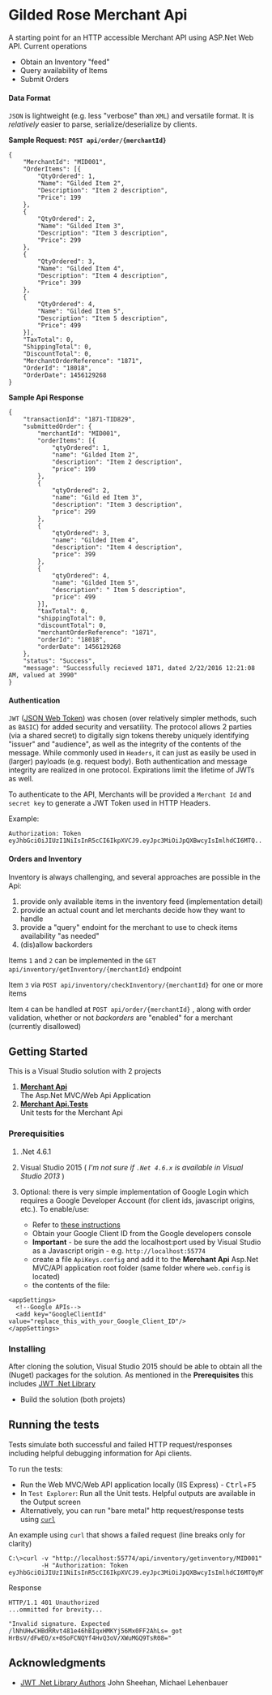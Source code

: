 # Gilded Rose Merchant Api

A starting point for an HTTP accessible Merchant API using ASP.Net Web API. Current operations

- Obtain an Inventory "feed"
- Query availability of Items
- Submit Orders

#### Data Format

`JSON` is lightweight (e.g. less "verbose" than `XML`) and versatile format. It is _relatively_ easier to parse, serialize/deserialize by clients. 

**Sample Request: `POST api/order/{merchantId}`**

```
{
	"MerchantId": "MID001",
	"OrderItems": [{
		"QtyOrdered": 1,
		"Name": "Gilded Item 2",
		"Description": "Item 2 description",
		"Price": 199
	},
	{
		"QtyOrdered": 2,
		"Name": "Gilded Item 3",
		"Description": "Item 3 description",
		"Price": 299
	},
	{
		"QtyOrdered": 3,
		"Name": "Gilded Item 4",
		"Description": "Item 4 description",
		"Price": 399
	},
	{
		"QtyOrdered": 4,
		"Name": "Gilded Item 5",
		"Description": "Item 5 description",
		"Price": 499
	}],
	"TaxTotal": 0,
	"ShippingTotal": 0,
	"DiscountTotal": 0,
	"MerchantOrderReference": "1871",
	"OrderId": "18018",
	"OrderDate": 1456129268
}
```

**Sample Api Response**

```
{
	"transactionId": "1871-TID829",
	"submittedOrder": {
		"merchantId": "MID001",
		"orderItems": [{
			"qtyOrdered": 1,
			"name": "Gilded Item 2",
			"description": "Item 2 description",
			"price": 199
		},
		{
			"qtyOrdered": 2,
			"name": "Gild ed Item 3",
			"description": "Item 3 description",
			"price": 299
		},
		{
			"qtyOrdered": 3,
			"name": "Gilded Item 4",
			"description": "Item 4 description",
			"price": 399
		},
		{
			"qtyOrdered": 4,
			"name": "Gilded Item 5",
			"description": " Item 5 description",
			"price": 499
		}],
		"taxTotal": 0,
		"shippingTotal": 0,
		"discountTotal": 0,
		"merchantOrderReference": "1871",
		"orderId": "18018",
		"orderDate": 1456129268
	},
	"status": "Success",
	"message": "Successfully recieved 1871, dated 2/22/2016 12:21:08 AM, valued at 3990"
}
```

#### Authentication

`JWT` ([JSON Web Token](https://self-issued.info/docs/draft-ietf-oauth-json-web-token.html)) was chosen (over relatively simpler methods, such as `BASIC`) for added security and versatility. The protocol allows 2 parties (via a shared secret) to digitally sign tokens thereby uniquely identifying "issuer" and "audience", as well as the integrity of the contents of the message. While commonly used in `Headers`, it can just as easily be used in (larger) payloads (e.g. request body). Both authentication and message integrity are realized in one protocol. Expirations limit the lifetime of JWTs as well.

To authenticate to the API, Merchants will be provided a `Merchant Id` and `secret key` to generate a JWT Token used in HTTP Headers. 

Example:

`Authorization: Token eyJhbGciOiJIUzI1NiIsInR5cCI6IkpXVCJ9.eyJpc3MiOiJpQXBwcyIsImlhdCI6MTQ..`


#### Orders and Inventory

Inventory is always challenging, and several approaches are possible in the Api:

1. provide only available items in the inventory feed (implementation detail)
2. provide an actual count and let merchants decide how they want to handle
3. provide a "query" endoint for the merchant to use to check items availability "as needed" 
4. (dis)allow backorders 

Items `1` and `2` can be implemented in the `GET api/inventory/getInventory/{merchantId}` endpoint

Item `3` via `POST api/inventory/checkInventory/{merchantId}` for one or more items

Item `4` can be handled at `POST api/order/{merchantId}` , along with order validation, whether or not _backorders_ are "enabled" for a merchant (currently disallowed)


## Getting Started

This is a Visual Studio solution with 2 projects

1. **[Merchant Api](https://github.com/EdSF/GildedRose/tree/master/Merchant%20Api)**<br />
The Asp.Net MVC/Web Api Application
2. **[Merchant Api.Tests](https://github.com/EdSF/GildedRose/tree/master/Merchant%20Api.Tests)**<br />
Unit tests for the Merchant Api



### Prerequisities

1. .Net 4.6.1

2. Visual Studio 2015 ( _I'm not sure if `.Net 4.6.x` is available in Visual Studio 2013_ )
3. Optional: there is very simple implementation of Google Login which requires a Google Developer Account (for client ids, javascript origins, etc.). 
To enable/use:

    - Refer to [these instructions](https://developers.google.com/identity/sign-in/web/devconsole-project)
    - Obtain your Google Client ID from the Google developers console
    - **Important** - be sure the add the localhost:port used by Visual Studio as a Javascript origin - e.g. `http://localhost:55774`
    - create a file `ApiKeys.config` and add it to the **Merchant Api** Asp.Net MVC/API application root folder (same folder where `web.config` is located)
    - the contents of the file:


```
<appSettings>
  <!--Google APIs-->
  <add key="GoogleClientId" value="replace_this_with_your_Google_Client_ID"/>
</appSettings>
```


### Installing

After cloning the solution, Visual Studio 2015 should be able to obtain all the (Nuget) packages for the solution. As mentioned in the **Prerequisites** this includes [JWT .Net Library](https://www.nuget.org/packages/JWT/)

- Build the solution (both projets)


## Running the tests

Tests simulate both successful and failed HTTP request/responses including helpful debugging information for Api clients.

To run the tests:

- Run the Web MVC/Web API application locally (IIS Express) - <kbd>Ctrl</kbd>+<kbd>F5</kbd>
- In `Test Explorer`: Run all the Unit tests. Helpful outputs are available in the Output screen
- Alternatively, you can run "bare metal" http request/response tests using [`curl`](https://curl.haxx.se/download.html)

An example using `curl` that shows a failed request (line breaks only for clarity)
```
C:\>curl -v "http://localhost:55774/api/inventory/getinventory/MID001" 
         -H "Authorization: Token eyJhbGciOiJIUzI1NiIsInR5cCI6IkpXVCJ9.eyJpc3MiOiJpQXBwcyIsImlhdCI6MTQyMTY4MTgwMSwiZXhwIjoxNDIxNjgyMTAxfQ._lNhUHwCHBdRRvt481e46hBIqxHMKYj56Mx0FF2AhLs"
```
Response
```
HTTP/1.1 401 Unauthorized
...ommitted for brevity...

"Invalid signature. Expected /lNhUHwCHBdRRvt481e46hBIqxHMKYj56Mx0FF2AhLs= got HrBsV/dFwEO/x+0SoFCNQYf4HvQ3oV/XWuMGQ9TsR08="
```

## Acknowledgments

* [JWT .Net Library Authors](https://www.nuget.org/packages/JWT/) John Sheehan, Michael Lehenbauer
